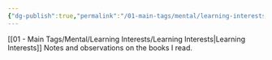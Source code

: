 ```yaml
---
{"dg-publish":true,"permalink":"/01-main-tags/mental/learning-interests/books-articles-papers/books-articles-papers/","created":"2024-11-23T01:29:32.994+05:30","updated":"2024-11-23T01:31:19.734+05:30"}
---
```


[[01 - Main Tags/Mental/Learning Interests/Learning Interests\|Learning Interests]]
Notes and observations on the books I read. 
